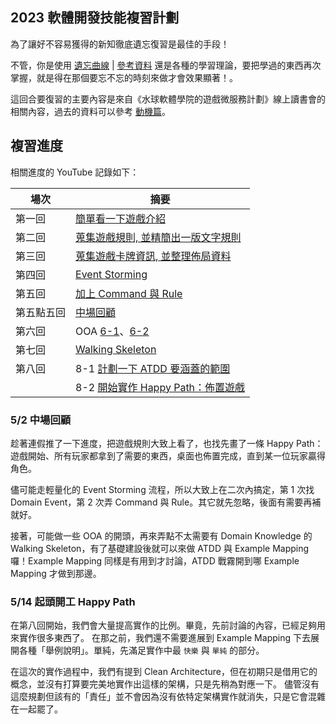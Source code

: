 ## 2023 軟體開發技能複習計劃

為了讓好不容易獲得的新知徹底遺忘復習是最佳的手段！

不管，你是使用 [遺忘曲線](https://zh.wikipedia.org/zh-tw/%E9%81%97%E5%BF%98%E6%9B%B2%E7%BA%BF) | [參考資料](https://www.youtube.com/watch?v=zbu9WBAZCZE)
還是各種的學習理論，要把學過的東西再次掌握，就是得在那個要忘不忘的時刻來做才會效果顯著！。

這回合要復習的主要內容是來自《水球軟體學院的遊戲微服務計劃》線上讀書會的相關內容，過去的資料可以參考 [動機篇](docs/motivation.md)。

## 複習進度

相關進度的 YouTube 記錄如下：

| 場次    | 摘要                                                                                                        |
|-------|-----------------------------------------------------------------------------------------------------------|
| 第一回   | [簡單看一下遊戲介紹](https://www.youtube.com/watch?v=b-lr7aRmjBg)                                                  |
| 第二回   | [蒐集遊戲規則, 並精簡出一版文字規則](https://www.youtube.com/watch?v=4NnSTflmih0)                                         |
| 第三回   | [蒐集遊戲卡牌資訊, 並整理佈局資料](https://www.youtube.com/watch?v=JQFVOQ8LNTM)                                          |
| 第四回   | [Event Storming](https://www.youtube.com/watch?v=eZeaLqyz1ss)                                             |
| 第五回   | [加上 Command 與 Rule](https://www.youtube.com/watch?v=dUl3J6j8UrU)                                          |
| 第五點五回 | [中場回顧](https://www.youtube.com/watch?v=sdTWeMaCuvU)                                                       |
| 第六回   | OOA [6-1](https://www.youtube.com/watch?v=HfZJAue0ioc)、[6-2](https://www.youtube.com/watch?v=t-MaN5L8qsA) | 
| 第七回   | [Walking Skeleton](https://youtu.be/65vgFa4gBXE)                                                          |
| 第八回   | 8-1 [計劃一下 ATDD 要涵蓋的範圍](https://youtu.be/PQiFmegOP8o)                                                      |
|       | 8-2 [開始實作 Happy Path：佈置遊戲](https://youtu.be/N81QaWKeXnY)                                                  |

### 5/2 中場回顧

趁著連假推了一下進度，把遊戲規則大致上看了，也找先畫了一條 Happy Path：遊戲開始、所有玩家都拿到了需要的東西，桌面也佈置完成，直到某一位玩家贏得角色。

儘可能走輕量化的 Event Storming 流程，所以大致上在二次內搞定，第 1 次找 Domain Event，第 2 次弄 Command 與
Rule。其它就先忽略，後面有需要再補就好。

接著，可能做一些 OOA 的開頭，再來弄點不太需要有 Domain Knowledge 的 Walking Skeleton，有了基礎建設後就可以來做 ATDD 與
Example Mapping 囉！Example Mapping 同樣是有用到才討論，ATDD 戰霧開到哪 Example Mapping 才做到那邊。

### 5/14 起頭開工 Happy Path

在第八回開始，我們會大量提高實作的比例。畢竟，先前討論的內容，已經足夠用來實作很多東西了。
在那之前，我們還不需要進展到 Example Mapping 下去展開各種「舉例說明」。單純，先滿足實作中最 `快樂` 與 `單純` 的部分。

在這次的實作過程中，我們有提到 Clean Architecture，但在初期只是借用它的概念，並沒有打算要完美地實作出這樣的架構，只是先稍為對應一下。
儘管沒有這麼規劃但該有的「責任」並不會因為沒有依特定架構實作就消失，只是它會混雜在一起罷了。
